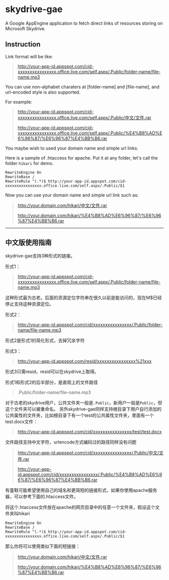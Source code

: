 skydrive-gae
============

A Google AppEngine application to fetch direct links of resources storing on Microsoft Skydrive.

Instruction
--------------------

Link format will be like:
> http://your-app-id.appspot.com/cid-xxxxxxxxxxxxxxxx.office.live.com/self.aspx/.Public/folder-name/file-name.mp3

You can use non-alphabet charaters at [folder-name] and [file-name], and url-encoded style is also supported.

For example:

> http://your-app-id.appspot.com/cid-xxxxxxxxxxxxxxxx.office.live.com/self.aspx/.Public/中文/文件.rar
> 
> http://your-app-id.appspot.com/cid-xxxxxxxxxxxxxxxx.office.live.com/self.aspx/.Public/%E4%B8%AD%E6%96%87/%E6%96%87%E4%BB%B6.rar

You maybe wish to used your domain name and simple url links.

Here is a sample of .htaccess for apache. Put it at any folder, let's call the folder `hikari` for demo.

    RewriteEngine On
    RewriteBase /
    RewriteRule ^(.*)$ http://your-app-id.appspot.com/cid-xxxxxxxxxxxxxxxx.office.live.com/self.aspx/.Public/$1

Now you can use your domain name and simple url link such as:

> http://your.domain.com/hikari/中文/文件.rar
> 
> http://your.domain.com/hikari/%E4%B8%AD%E6%96%87/%E6%96%87%E4%BB%B6.rar

----------------------------

中文版使用指南
----------------------------

skydrive-gae支持3种形式的链接。

形式1：
> http://your-app-id.appspot.com/cid-xxxxxxxxxxxxxxxx.office.live.com/self.aspx/.Public/folder-name/file-name.mp3

这种形式最为古老。后面的资源定位字符串在很久以前是能访问的，现在M$已经停止支持这种资源定位。

形式2：
> http://your-app-id.appspot.com/cid/xxxxxxxxxxxxxxxx/.Public/folder-name/file-name.mp3

形式2是形式1的简化形式，去掉冗余字符

形式3：
> http://your-app-id.appspot.com/resid/xxxxxxxxxxxxxxxx%21xxx

形式3只需resid，resid可以在skydrive上取得。

形式1和形式2的后半部分，是直观上的文件路径
> .Public/folder-name/file-name.mp3

对于古老的skydrive用户，公共文件夹一般是`.Public`，新用户一般是`Public`，但这个文件夹可以被重命名。
另外skydrive-gae同样支持根目录下用户自行添加的公共属性的文件夹，比如根目录下有一个test的公共属性文件夹，里面有一个test.docx文件：
> http://your-app-id.appspot.com/cid/xxxxxxxxxxxxxxxx/test/test.docx

文件路径支持中文字符，urlencode方式编码过的路径同样没有问题
> http://your-app-id.appspot.com/cid/xxxxxxxxxxxxxxxx/.Public/中文/文件.rar
> 
> http://your-app-id.appspot.com/cid/xxxxxxxxxxxxxxxx/.Public/%E4%B8%AD%E6%96%87/%E6%96%87%E4%BB%B6.rar

有童鞋可能希望使用自己的域名和更简短的链接形式，如果你使用apache服务器，可以参考下面的.htaccess文件。

将这个.htaccess文件放在apache的网页目录中的任意一个文件夹，假设这个文件夹叫hikari

    RewriteEngine On
    RewriteBase /
    RewriteRule ^(.*)$ http://your-app-id.appspot.com/cid-xxxxxxxxxxxxxxxx.office.live.com/self.aspx/.Public/$1

那么你将可以使用类似下面的短链接：

> http://your.domain.com/hikari/中文/文件.rar
> 
> http://your.domain.com/hikari/%E4%B8%AD%E6%96%87/%E6%96%87%E4%BB%B6.rar

